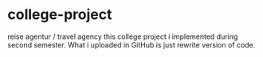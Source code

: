 # college-project
reise agentur / travel agency
this college project i implemented during second semester. What i uploaded in GitHub is just rewrite version of code.
